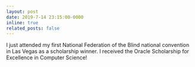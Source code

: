 ```yaml
---
layout: post
date: 2019-7-14 23:15:00-0000
inline: true
related_posts: false
---
```


I just attended my first National Federation of the Blind national convention in Las Vegas as a scholarship winner. I received the Oracle Scholarship for Excellence in Computer Science!